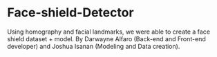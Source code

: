 # Face-shield-Detector
Using homography and facial landmarks, we were able to create a face shield dataset + model. By Darwayne Alfaro (Back-end and Front-end developer) and Joshua Isanan (Modeling and Data creation).
